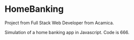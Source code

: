 # HomeBanking
Project from Full Stack Web Developer from Acamica.

Simulation of a home banking app in Javascript. Code is 666.
